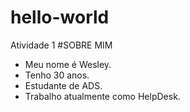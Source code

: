 # hello-world
Atividade 1
#SOBRE MIM
- Meu nome é Wesley.
- Tenho 30 anos.
- Estudante de ADS.
- Trabalho atualmente como HelpDesk.

